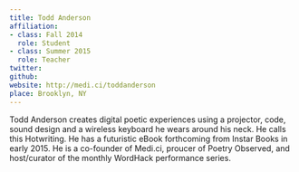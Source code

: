 ```yaml
---
title: Todd Anderson
affiliation:
- class: Fall 2014
  role: Student
- class: Summer 2015
  role: Teacher
twitter:
github:
website: http://medi.ci/toddanderson
place: Brooklyn, NY
---
```

Todd Anderson creates digital poetic experiences using a projector, code, sound design and a wireless keyboard he wears around his neck. He calls this Hotwriting. He has a futuristic eBook forthcoming from Instar Books in early 2015. He is a co-founder of Medi.ci, proucer of Poetry Observed, and host/curator of the monthly WordHack performance series.